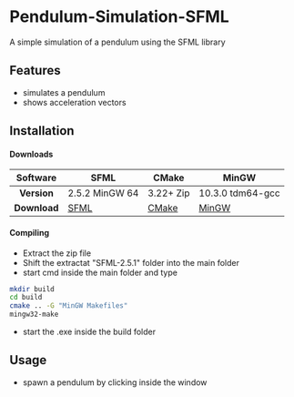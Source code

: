 # Pendulum-Simulation-SFML

A simple simulation of a pendulum using the SFML library

## Features
- simulates a pendulum
- shows acceleration vectors

## Installation

#### Downloads

| Software             	| **SFML**                                              	| **CMake**                            	| **MinGW**                                             	|
|:------------:	|-------------------------------------------------------	|--------------------------------------	|-------------------------------------------------------	|
| **Version**  	| 2.5.2 MinGW 64                                        	| 3.22+  Zip                               	| 10.3.0 tdm64-gcc                                      	|
| **Download** 	| [SFML](https://www.sfml-dev.org/download/sfml/2.5.1/) 	| [CMake](https://cmake.org/download/) 	| [MinGW](https://jmeubank.github.io/tdm-gcc/download/) 

#### Compiling

- Extract the zip file
- Shift the extractat "SFML-2.5.1" folder into the main folder 
- start cmd inside the main folder and type
```sh
mkdir build
cd build
cmake .. -G "MinGW Makefiles"
mingw32-make
```
- start the .exe inside the build folder

## Usage
- spawn a pendulum by clicking inside the window
